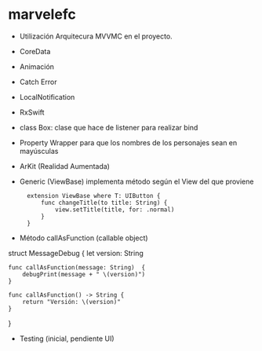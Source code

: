 # marvelefc

- Utilización Arquitecura MVVMC en el proyecto.

- CoreData
- Animación
- Catch Error
- LocalNotification
- RxSwift
- class Box: clase que hace de listener para realizar bind
- Property Wrapper para que los nombres de los personajes sean en mayúsculas
- ArKit (Realidad Aumentada)
- Generic (ViewBase) implementa método según el View del que proviene

		extension ViewBase where T: UIButton {
		    func changeTitle(to title: String) {
		        view.setTitle(title, for: .normal)
		    }
		}

- Método callAsFunction (callable object)

struct MessageDebug {
    let version: String

    func callAsFunction(message: String)  {
        debugPrint(message + " \(version)")
    }

    func callAsFunction() -> String {
        return "Versión: \(version)"
    }
}

- Testing (inicial, pendiente UI)
